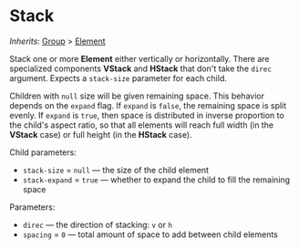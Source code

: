 # Stack

*Inherits*: [Group](/docs/Group) > [Element](/docs/Element)

Stack one or more **Element** either vertically or horizontally. There are specialized components **VStack** and **HStack** that don't take the `direc` argument. Expects a `stack-size` parameter for each child.

Children with `null` size will be given remaining space. This behavior depends on the `expand` flag. If `expand` is `false`, the remaining space is split evenly. If `expand` is `true`, then space is distributed in inverse proportion to the child's aspect ratio, so that all elements will reach full width (in the **VStack** case) or full height (in the **HStack** case).

Child parameters:
- `stack-size` = `null` — the size of the child element
- `stack-expand` = `true` — whether to expand the child to fill the remaining space

Parameters:
- `direc` — the direction of stacking: `v` or `h`
- `spacing` = `0` — total amount of space to add between child elements
